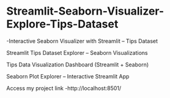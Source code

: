 # Streamlit-Seaborn-Visualizer-Explore-Tips-Dataset

-Interactive Seaborn Visualizer with Streamlit – Tips Dataset

Streamlit Tips Dataset Explorer – Seaborn Visualizations

Tips Data Visualization Dashboard (Streamlit + Seaborn)

Seaborn Plot Explorer – Interactive Streamlit App

Access my project link -http://localhost:8501/
